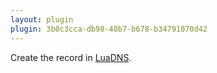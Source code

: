 ```yaml
---
layout: plugin
plugin: 3b0c3cca-db98-40b7-b678-b34791070d42
---
```

Create the record in [LuaDNS](http://www.luadns.com/).